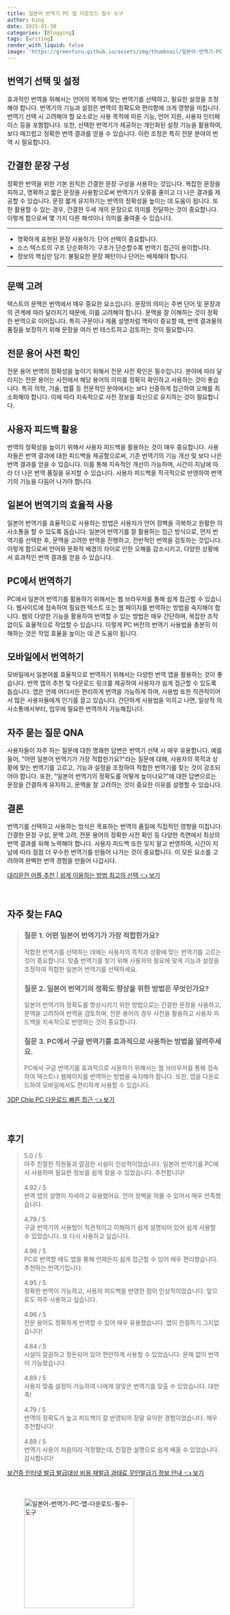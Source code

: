 ```yaml
---
title: 일본어 번역기 PC 앱 다운로드 필수 도구
author: bing
date: 2025-01-30
categories: [Blogging]
tags: [writing]
render_with_liquid: false
image: 'https://greenforu.github.io/assets/img/thumbnail/일본어-번역기-PC-앱-다운로드-필수-도구.webp'
---
```



<h2 id='번역기 선택 및 설정'>번역기 선택 및 설정</h2>

<p>효과적인 번역을 위해서는 언어의 목적에 맞는 번역기를 선택하고, 필요한 설정을 조정해야 합니다. 번역기의 기능과 설정은 번역의 정확도와 편리함에 크게 영향을 미칩니다. 번역기 선택 시 고려해야 할 요소로는 사용 목적에 따른 기능, 언어 지원, 사용자 인터페이스 등을 포함합니다. 또한, 선택한 번역기가 제공하는 개인화된 설정 기능을 활용하여, 보다 매끄럽고 정확한 번역 결과를 얻을 수 있습니다. 이런 조정은 특히 전문 분야의 번역 시 필요합니다.</p>

<h2 id='간결한 문장 구성'>간결한 문장 구성</h2>

<p>정확한 번역을 위한 기본 원칙은 간결한 문장 구성을 사용하는 것입니다. 복잡한 문장을 피하고, 명확하고 짧은 문장을 사용함으로써 번역기가 오류를 줄이고 더 나은 결과를 제공할 수 있습니다. 문장 짧게 유지하기는 번역의 정확성을 높이는 데 도움이 됩니다. 또한 활용할 수 있는 경우, 간결한 두세 개의 문장으로 의미를 전달하는 것이 중요합니다. 이렇게 함으로써 몇 가지 다른 해석이나 의미를 줄여줄 수 있습니다.</p>

<hr />

<ul>
    <li>명확하게 표현된 문장 사용하기: 단어 선택이 중요합니다.</li>
    <li>소스 텍스트의 구조 단순화하기: 구조가 단순할수록 번역기 접근이 용이합니다.</li>
    <li>정보의 핵심만 담기: 불필요한 문장 패턴이나 단어는 배제해야 합니다.</li>
</ul>

<hr />

<h2 id='문맥 고려'>문맥 고려</h2>

<p>텍스트의 문맥은 번역에서 매우 중요한 요소입니다. 문장의 의미는 주변 단어 및 문장과의 관계에 따라 달라지기 때문에, 이를 고려해야 합니다. 문맥을 잘 이해하는 것이 정확한 번역으로 이어집니다. 특히 구문이나 제품 설명처럼 맥락이 중요할 때, 번역 결과물의 품질을 보장하기 위해 문장을 여러 번 테스트하고 검토하는 것이 필요합니다.</p>

<h2 id='전문 용어 사전 확인'>전문 용어 사전 확인</h2>

<p>전문 용어 번역의 정확성을 높이기 위해서 전문 사전 확인은 필수입니다. 분야에 따라 달라지는 전문 용어는 사전에서 해당 용어의 의미를 정확히 확인하고 사용하는 것이 좋습니다. 특히 의학, 기술, 법률 등 전문적인 분야에서는 보다 신중하게 접근하여 오해를 최소화해야 합니다. 이에 따라 지속적으로 사전 정보를 최신으로 유지하는 것이 필요합니다.</p>

<h2 id='사용자 피드백 활용'>사용자 피드백 활용</h2>

<p>번역의 정확성을 높이기 위해서 사용자 피드백을 활용하는 것이 매우 중요합니다. 사용자들은 번역 결과에 대한 피드백을 제공함으로써, 기존 번역기의 기능 개선 및 보다 나은 번역 결과를 얻을 수 있습니다. 이를 통해 지속적인 개선이 가능하며, 시간이 지남에 따라 더 나은 번역 품질을 유지할 수 있습니다. 사용자 피드백을 적극적으로 반영하여 번역기의 기능을 다듬어 나가야 합니다.</p>

<h2 id='일본어 번역기의 효율적 사용'>일본어 번역기의 효율적 사용</h2>

<p>일본어 번역기를 효율적으로 사용하는 방법은 사용자가 언어 장벽을 극복하고 원활한 의사소통을 할 수 있도록 돕습니다. 일본어 번역기를 잘 활용하는 접근 방식으로, 먼저 번역기를 선택한 후, 문맥을 고려한 번역을 진행하고, 전반적인 번역을 검토하는 것입니다. 이렇게 함으로써 언어와 문화적 배경의 차이로 인한 오해를 감소시키고, 다양한 상황에서 효과적인 번역 결과를 얻을 수 있습니다.</p>

<h2 id='PC에서 번역하기'>PC에서 번역하기</h2>

<p>PC에서 일본어 번역기를 활용하기 위해서는 웹 브라우저를 통해 쉽게 접근할 수 있습니다. 웹사이트에 접속하여 필요한 텍스트 또는 웹 페이지를 번역하는 방법을 숙지해야 합니다. 웹의 다양한 기능을 활용하여 번역할 수 있는 방법은 매우 간단하며, 복잡한 조작 없이도 효율적으로 작업할 수 있습니다. 이렇게 PC 버전의 번역기 사용법을 충분히 이해하는 것은 작업 효율을 높이는 데 큰 도움이 됩니다.</p>

<h2 id='모바일에서 번역하기'>모바일에서 번역하기</h2>

<p>모바일에서 일본어를 효율적으로 번역하기 위해서는 다양한 번역 앱을 활용하는 것이 좋습니다. 번역 앱의 추천 및 다운로드 링크를 제공하여 사용자가 쉽게 접근할 수 있도록 돕습니다. 앱은 언제 어디서든 편리하게 번역을 가능하게 하며, 사용법 또한 직관적이어서 많은 사용자들에게 인기를 끌고 있습니다. 간단하게 사용법을 익히고 나면, 일상적 의사소통에서부터, 업무에 필요한 번역까지 가능해집니다.</p>

<h2 id='자주 묻는 질문 QNA'>자주 묻는 질문 QNA</h2>

<p>사용자들이 자주 하는 질문에 대한 명쾌한 답변은 번역기 선택 시 매우 유용합니다. 예를 들어, "어떤 일본어 번역기가 가장 적합한가요?"라는 질문에 대해, 사용자의 목적과 상황에 맞는 번역기를 고르고, 기능과 설정을 조정하여 적합한 번역기를 찾는 것이 강조되어야 합니다. 또한, "일본어 번역기의 정확도를 어떻게 높이나요?"에 대한 답변으로는 문장을 간결하게 유지하고, 문맥을 잘 고려하는 것이 중요한 이유를 설명할 수 있습니다.</p>

<h2 id='결론'>결론</h2>

<p>번역기를 선택하고 사용하는 방식은 목표하는 번역의 품질에 직접적인 영향을 미칩니다. 간결한 문장 구성, 문맥 고려, 전문 용어의 정확한 사전 확인 등 다양한 측면에서 최상의 번역 결과를 위해 노력해야 합니다. 사용자 피드백 또한 잊지 말고 반영하여, 시간이 지남에 따라 점점 더 우수한 번역기를 만들어 나가는 것이 중요합니다. 이 모든 요소를 고려하여 완벽한 번역 경험을 만들어 나갑시다.</p>


<p><a class="click-button" title="대리운전 어플 추천 | 쉽게 이용하는 방법 최고의 선택" href="https://greenforu.github.io/posts/%EB%8C%80%EB%A6%AC%EC%9A%B4%EC%A0%84-%EC%96%B4%ED%94%8C-%EC%B6%94%EC%B2%9C-%EC%89%BD%EA%B2%8C-%EC%9D%B4%EC%9A%A9%ED%95%98%EB%8A%94-%EB%B0%A9%EB%B2%95-%EC%B5%9C%EA%B3%A0%EC%9D%98-%EC%84%A0%ED%83%9D/" rel="dofollow">대리운전 어플 추천 | 쉽게 이용하는 방법 최고의 선택 👈 보기</a></p><br>
<h2 id='자주_찾는_FAQ'>자주 찾는 FAQ</h2>
<div itemscope="" itemtype="https://schema.org/FAQPage"> 
<blockquote> 
<div itemscope="" itemprop="mainEntity" itemtype="https://schema.org/Question"> 
<h3 itemprop="name">질문 1. 어떤 일본어 번역기가 가장 적합한가요?</h3> 
<div itemscope="" itemprop="acceptedAnswer" itemtype="https://schema.org/Answer"> 
<span itemprop="text"> 
<p>적합한 번역기를 선택하는 데에는 사용자의 목적과 상황에 맞는 번역기를 고르는 것이 중요합니다. 맞춤 번역기를 찾기 위해 사용자의 필요에 맞게 기능과 설정을 조정하여 적합한 일본어 번역기를 선택하세요.</p> 
</span> 
</div> 
</div> 

<div itemscope="" itemprop="mainEntity" itemtype="https://schema.org/Question"> 
<h3 itemprop="name">질문 2. 일본어 번역기의 정확도 향상을 위한 방법은 무엇인가요?</h3> 
<div itemscope="" itemprop="acceptedAnswer" itemtype="https://schema.org/Answer"> 
<span itemprop="text"> 
<p>일본어 번역기의 정확도를 향상시키기 위한 방법으로는 간결한 문장을 사용하고, 문맥을 고려하여 번역을 검토하며, 전문 용어의 경우 사전을 활용하고 사용자 피드백을 지속적으로 반영하는 것이 중요합니다.</p> 
</span> 
</div> 
</div> 

<div itemscope="" itemprop="mainEntity" itemtype="https://schema.org/Question"> 
<h3 itemprop="name">질문 3. PC에서 구글 번역기를 효과적으로 사용하는 방법을 알려주세요.</h3> 
<div itemscope="" itemprop="acceptedAnswer" itemtype="https://schema.org/Answer"> 
<span itemprop="text"> 
<p>PC에서 구글 번역기를 효과적으로 사용하기 위해서는 웹 브라우저를 통해 접속하여 텍스트나 웹페이지를 번역하는 방법을 숙지해야 합니다. 또한, 앱을 다운로드하여 모바일에서도 편리하게 사용할 수 있습니다.</p> 
</span> 
</div> 
</div>
</blockquote> 
</div>
<p><a class="click-button" title="3DP Chip PC 다운로드 빠른 접근" href="https://greenforu.github.io/posts/3DP-Chip-PC-%EB%8B%A4%EC%9A%B4%EB%A1%9C%EB%93%9C-%EB%B9%A0%EB%A5%B8-%EC%A0%91%EA%B7%BC/" rel="dofollow">3DP Chip PC 다운로드 빠른 접근 👈 보기</a></p><br>
<h2 id='후기'>후기</h2>
<div itemscope itemtype="https://schema.org/Product">
  <blockquote>
  <div itemprop="review" itemscope itemtype="https://schema.org/Review">
      <div itemprop="reviewRating" itemscope itemtype="https://schema.org/Rating"> <span itemprop="ratingValue">5.0</span> / <span itemprop="bestRating">5</span> </div>
      <span itemprop="reviewBody">아주 친절한 직원들과 깔끔한 시설이 인상적이었습니다. 일본어 번역기를 PC에서 사용하며 필요한 정보를 쉽게 찾을 수 있었습니다. 추천합니다!</span>
  </div>
  <br>
  <div itemprop="review" itemscope itemtype="https://schema.org/Review">
      <div itemprop="reviewRating" itemscope itemtype="https://schema.org/Rating"> <span itemprop="ratingValue">4.92</span> / <span itemprop="bestRating">5</span> </div>
      <span itemprop="reviewBody">번역 앱의 설명이 자세하고 유용했어요. 언어 장벽을 허물 수 있어서 매우 만족했습니다.</span>
  </div>
  <br>
  <div itemprop="review" itemscope itemtype="https://schema.org/Review">
      <div itemprop="reviewRating" itemscope itemtype="https://schema.org/Rating"> <span itemprop="ratingValue">4.79</span> / <span itemprop="bestRating">5</span> </div>
      <span itemprop="reviewBody">구글 번역기의 사용법이 직관적이고 이해하기 쉽게 설명되어 있어 쉽게 사용할 수 있었습니다. 또 다시 사용하고 싶습니다.</span>
  </div>
  <br>
  <div itemprop="review" itemscope itemtype="https://schema.org/Review">
      <div itemprop="reviewRating" itemscope itemtype="https://schema.org/Rating"> <span itemprop="ratingValue">4.96</span> / <span itemprop="bestRating">5</span> </div>
      <span itemprop="reviewBody">PC로 번역할 때도 앱을 통해 언제든지 쉽게 접근할 수 있어 매우 편리했습니다. 추천하는 번역기입니다.</span>
  </div>
  <br>
  <div itemprop="review" itemscope itemtype="https://schema.org/Review">
      <div itemprop="reviewRating" itemscope itemtype="https://schema.org/Rating"> <span itemprop="ratingValue">4.95</span> / <span itemprop="bestRating">5</span> </div>
      <span itemprop="reviewBody">정확한 번역이 가능하고, 사용자 피드백을 반영한 점이 인상적이었습니다. 앞으로도 자주 사용하고 싶습니다.</span>
  </div>
  <br>
  <div itemprop="review" itemscope itemtype="https://schema.org/Review">
      <div itemprop="reviewRating" itemscope itemtype="https://schema.org/Rating"> <span itemprop="ratingValue">4.96</span> / <span itemprop="bestRating">5</span> </div>
      <span itemprop="reviewBody">전문 용어도 정확하게 번역할 수 있어 매우 유용했습니다. 앱이 친절하기 그지없습니다!</span>
  </div>
  <br>
  <div itemprop="review" itemscope itemtype="https://schema.org/Review">
      <div itemprop="reviewRating" itemscope itemtype="https://schema.org/Rating"> <span itemprop="ratingValue">4.84</span> / <span itemprop="bestRating">5</span> </div>
      <span itemprop="reviewBody">시설이 깔끔하고 정돈되어 있어 편안하게 사용할 수 있었습니다. 문제 없이 번역이 가능했습니다.</span>
  </div>
  <br>
  <div itemprop="review" itemscope itemtype="https://schema.org/Review">
      <div itemprop="reviewRating" itemscope itemtype="https://schema.org/Rating"> <span itemprop="ratingValue">4.89</span> / <span itemprop="bestRating">5</span> </div>
      <span itemprop="reviewBody">사용자 맞춤 설정이 가능하여 나에게 알맞은 번역기를 맞출 수 있었습니다. 대만족!</span>
  </div>
  <br>
  <div itemprop="review" itemscope itemtype="https://schema.org/Review">
      <div itemprop="reviewRating" itemscope itemtype="https://schema.org/Rating"> <span itemprop="ratingValue">4.79</span> / <span itemprop="bestRating">5</span> </div>
      <span itemprop="reviewBody">번역의 정확도가 높고 피드백이 잘 반영되어 정말 유익한 경험이었습니다. 매우 추천합니다!</span>
  </div>
  <br>
  <div itemprop="review" itemscope itemtype="https://schema.org/Review">
      <div itemprop="reviewRating" itemscope itemtype="https://schema.org/Rating"> <span itemprop="ratingValue">4.88</span> / <span itemprop="bestRating">5</span> </div>
      <span itemprop="reviewBody">번역기 사용이 처음이라 걱정했는데, 친절한 설명으로 쉽게 배울 수 있었습니다. 감사합니다!</span>
  </div>
  </blockquote>
</div>
<p><a class="click-button" title="보건증 인터넷 발급 발급대상 비용 재발급 과태료 무인발급기 정보 안내" href="https://greenforu.github.io/posts/%EB%B3%B4%EA%B1%B4%EC%A6%9D-%EC%9D%B8%ED%84%B0%EB%84%B7-%EB%B0%9C%EA%B8%89-%EB%B0%9C%EA%B8%89%EB%8C%80%EC%83%81-%EB%B9%84%EC%9A%A9-%EC%9E%AC%EB%B0%9C%EA%B8%89-%EA%B3%BC%ED%83%9C%EB%A3%8C-%EB%AC%B4%EC%9D%B8%EB%B0%9C%EA%B8%89%EA%B8%B0-%EC%A0%95%EB%B3%B4-%EC%95%88%EB%82%B4/" rel="dofollow">보건증 인터넷 발급 발급대상 비용 재발급 과태료 무인발급기 정보 안내 👈 보기</a></p><br>
<figure class="image"><img src="https://greenforu.github.io/assets/img/thumbnail/일본어-번역기-PC-앱-다운로드-필수-도구.webp" alt="일본어-번역기-PC-앱-다운로드-필수-도구" width="256" height="256"></figure>
